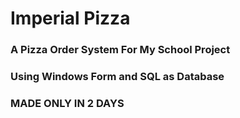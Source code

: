 # Imperial Pizza
### A Pizza Order System For My School Project
### Using Windows Form and SQL as Database

### MADE ONLY IN 2 DAYS